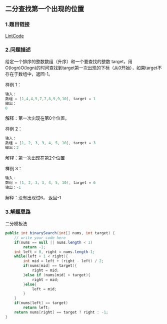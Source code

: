 ## 二分查找第一个出现的位置

### 1.题目链接

[LintCode](https://www.lintcode.com/problem/14/)

### 2.问题描述
给定一个排序的整数数组（升序）和一个要查找的整数 target，用O(logn)O(logn)的时间查找到target第一次出现的下标（从0开始），如果target不存在于数组中，返回-1。

样例 1：
```java
输入：
数组 = [1,4,4,5,7,7,8,9,9,10], target = 1
输出：
0
```
解释：第一次出现在第0个位置。

样例 2：
```java
输入：
数组 = [1, 2, 3, 3, 4, 5, 10], target = 3
输出：2
```
解释：第一次出现在第2个位置

样例 3：
```java
输入：
数组 = [1, 2, 3, 3, 4, 5, 10], target = 6
输出：-1
```
解释：没有出现过6， 返回-1

### 3.解题思路

二分模板法

```java
public int binarySearch(int[] nums, int target) {
    // write your code here
    if(nums == null || nums.length < 1)
        return -1;
    int left = 0, right = nums.length-1;
    while(left + 1 < right){
        int mid = left + (right - left) / 2;
        if(nums[mid] == target){
            right = mid;
        }else if (nums[mid] > target){
            right = mid;
        }else{
            left = mid;
        }
    }
    if(nums[left] == target)
        return left;
    return nums[right] == target ? right : -1;
}
```
